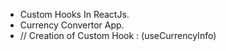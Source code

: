 - Custom Hooks In ReactJs.
- Currency Convertor App.
- // Creation of Custom Hook : (useCurrencyInfo)
